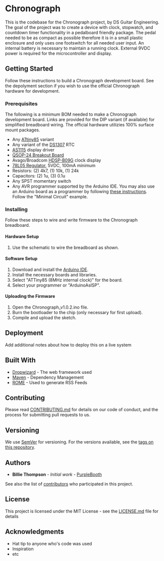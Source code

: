 # Chronograph
This is the codebase for the Chronograph project, by DS Guitar Engineering.  The goal of the project was to create a device with clock, stopwatch, and countdown timer functionality in a pedalboard friendly package.  The pedal needed to be as compact as possible therefore it is in a small plastic enclosure and only uses one footswitch for all needed user input.  An internal battery is necessary to maintain a running clock.  External 9VDC power is required for the microcontroller and display.

## Getting Started

Follow these instructions to build a Chronograph development board.  See the depolyment section if you wish to use the official Chronograph hardware for development.

### Prerequisites

The following is a minimum BOM needed to make a Chronograph development board.  Links are provided for the DIP variant (if available) for simplified breadboard wiring.  The official hardware utilizies 100% surface mount packages.
* Any [ATtiny85](http://www.mouser.com/ProductDetail/Microchip-Technology-Atmel/ATtiny85-20PU/?qs=sGAEpiMZZMtkfMPOFRTOl5CRAVRAdtfp) variant
* Any variant of the [DS1307](http://www.mouser.com/ProductDetail/Maxim-Integrated/DS1307+/?qs=sGAEpiMZZMsWkX3fPoxIPao0OKuDwxf4) RTC
* [AS1115](http://www.mouser.com/Search/ProductDetail.aspx?R=AS1115-BSSTvirtualkey58040000virtualkey985-AS1115-BSST) display driver
* [QSOP-24 Breakout Board](https://www.digikey.com/products/en?mpart=PA0030&v=315)
* Avago/Broadcom [HDSP-B09G](https://www.mouser.com/Search/ProductDetail.aspx?R=HDSP-B09Gvirtualkey63050000virtualkey630-HDSP-B09G) clock display
* [78L05 Regulator](http://www.mouser.com/ProductDetail/STMicroelectronics/L78L05CZ/?qs=sGAEpiMZZMvHdo5hUx%252bJYu5Iq5FsYDe%252b), 5VDC, 100mA minimum
* Resistors: (2) 4k7, (1) 10k, (1) 24k
* Capacitors: (2) 1u, (3) 0.1u
* Any SPST momentary switch
* Any AVR programmer supported by the Arduino IDE.  You may also use an Arduino board as a programmer by following [these instructions](https://www.arduino.cc/en/Tutorial/ArduinoToBreadboard).  Follow the "Minimal Circuit" example.

### Installing

Follow these steps to wire and write firmware to the Chronograph breadboard.

#### Hardware Setup
1. Use the schematic to wire the breadboard as shown.

#### Software Setup
1. Download and install the [Arduino IDE](https://www.arduino.cc/en/Main/Software).
2. Install the necessary boards and libraries.
3. Select "ATTiny85 (8MHz internal clock)" for the board.
4. Select your programmer or "ArduinoAsISP".

#### Uploading the Firmware
1. Open the Chronograph_v1.0.2.ino file.
2. Burn the bootloader to the chip (only necessary for first upload).
3. Compile and upload the sketch.


## Deployment

Add additional notes about how to deploy this on a live system


## Built With

* [Dropwizard](http://www.dropwizard.io/1.0.2/docs/) - The web framework used
* [Maven](https://maven.apache.org/) - Dependency Management
* [ROME](https://rometools.github.io/rome/) - Used to generate RSS Feeds

## Contributing

Please read [CONTRIBUTING.md](https://gist.github.com/PurpleBooth/b24679402957c63ec426) for details on our code of conduct, and the process for submitting pull requests to us.

## Versioning

We use [SemVer](http://semver.org/) for versioning. For the versions available, see the [tags on this repository](https://github.com/your/project/tags). 

## Authors

* **Billie Thompson** - *Initial work* - [PurpleBooth](https://github.com/PurpleBooth)

See also the list of [contributors](https://github.com/your/project/contributors) who participated in this project.

## License

This project is licensed under the MIT License - see the [LICENSE.md](LICENSE.md) file for details

## Acknowledgments

* Hat tip to anyone who's code was used
* Inspiration
* etc
